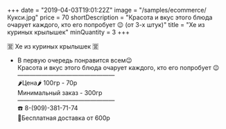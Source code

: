 +++
date = "2019-04-03T19:01:22Z"
image = "/samples/ecommerce/Кукси.jpg"
price = 70
shortDescription = "Красота и вкус этого блюда очарует каждого, кто его попробует 😉 (от 3-х штук)"
title = "Хе из куриных крылышек"
minQuantity = 3
+++

🈺 Хе из куриных крылышек 🈺  

- В первую очередь понравится всем😉  
Красота и вкус этого блюда очарует каждого, кто его попробует 😉
————————————————  
🌶Цена🌶 100гр - 70р  
Минимальный заказ - 300гр  
————————————————  
☎️ 8-(909)-381-71-74  
🚗Бесплатная доставка от 600р
